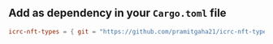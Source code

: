 ## Add as dependency in your `Cargo.toml` file

```toml
icrc-nft-types = { git = "https://github.com/pramitgaha21/icrc-nft-types.git" }
```
